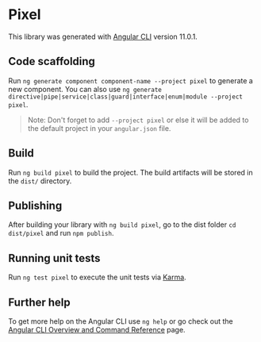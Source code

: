 # Pixel

This library was generated with [Angular CLI](https://github.com/angular/angular-cli) version 11.0.1.

## Code scaffolding

Run `ng generate component component-name --project pixel` to generate a new component. You can also use `ng generate directive|pipe|service|class|guard|interface|enum|module --project pixel`.
> Note: Don't forget to add `--project pixel` or else it will be added to the default project in your `angular.json` file. 

## Build

Run `ng build pixel` to build the project. The build artifacts will be stored in the `dist/` directory.

## Publishing

After building your library with `ng build pixel`, go to the dist folder `cd dist/pixel` and run `npm publish`.

## Running unit tests

Run `ng test pixel` to execute the unit tests via [Karma](https://karma-runner.github.io).

## Further help

To get more help on the Angular CLI use `ng help` or go check out the [Angular CLI Overview and Command Reference](https://angular.io/cli) page.

